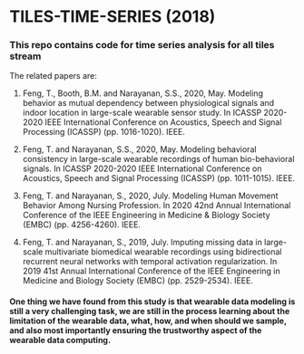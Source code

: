 # TILES-TIME-SERIES (2018)

### This repo contains code for time series analysis for all tiles stream

The related papers are:

1. Feng, T., Booth, B.M. and Narayanan, S.S., 2020, May. Modeling behavior as mutual dependency between physiological signals and indoor location in large-scale wearable sensor study. In ICASSP 2020-2020 IEEE International Conference on Acoustics, Speech and Signal Processing (ICASSP) (pp. 1016-1020). IEEE.

2. Feng, T. and Narayanan, S.S., 2020, May. Modeling behavioral consistency in large-scale wearable recordings of human bio-behavioral signals. In ICASSP 2020-2020 IEEE International Conference on Acoustics, Speech and Signal Processing (ICASSP) (pp. 1011-1015). IEEE.

3. Feng, T. and Narayanan, S., 2020, July. Modeling Human Movement Behavior Among Nursing Profession. In 2020 42nd Annual International Conference of the IEEE Engineering in Medicine & Biology Society (EMBC) (pp. 4256-4260). IEEE.

4. Feng, T. and Narayanan, S., 2019, July. Imputing missing data in large-scale multivariate biomedical wearable recordings using bidirectional recurrent neural networks with temporal activation regularization. In 2019 41st Annual International Conference of the IEEE Engineering in Medicine and Biology Society (EMBC) (pp. 2529-2534). IEEE.

#### One thing we have found from this study is that wearable data modeling is still a very challenging task, we are still in the process learning about the limitation of the wearable data, what, how, and when should we sample, and also most importantly ensuring the trustworthy aspect of the wearable data computing.

